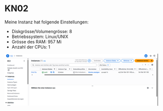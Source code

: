 # KN02


Meine Instanz hat folgende Einstellungen:

- Diskgrösse/Volumengrösse: 8
- Betriebssystem: Linux/UNIX
- Grösse des RAM: 957 Mi
- Anzahl der CPUs: 1

![Instanzen](https://github.com/finndomeisen/M346/blob/main/KN02/img/Instanz.png)






